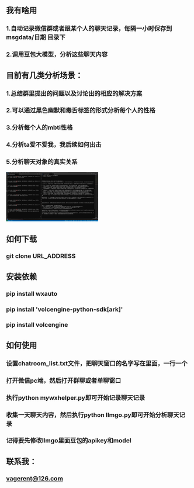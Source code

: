 ## 我有啥用
### 1.自动记录微信群或者跟某个人的聊天记录，每隔一小时保存到msgdata/日期 目录下
### 2.调用豆包大模型，分析这些聊天内容


## 目前有几类分析场景：
### 1.总结群里提出的问题以及讨论出的相应的解决方案
### 2.可以通过黑色幽默和毒舌标签的形式分析每个人的性格
### 3.分析每个人的mbti性格
### 4.分析ta爱不爱我，我后续如何出击
### 5.分析聊天对象的真实关系

<img src="screenshot.png" width="50%">

## 如何下载
### git clone URL_ADDRESS


## 安装依赖
### pip install wxauto
### pip install 'volcengine-python-sdk[ark]'
### pip install volcengine


## 如何使用
### 设置chatroom_list.txt文件，把聊天窗口的名字写在里面，一行一个
### 打开微信pc端，然后打开群聊或者单聊窗口
### 执行python mywxhelper.py即可开始记录聊天记录
### 收集一天聊天内容，然后执行python llmgo.py即可开始分析聊天记录
### 记得要先修改llmgo里面豆包的apikey和model


## 联系我：
### vagerent@126.com

